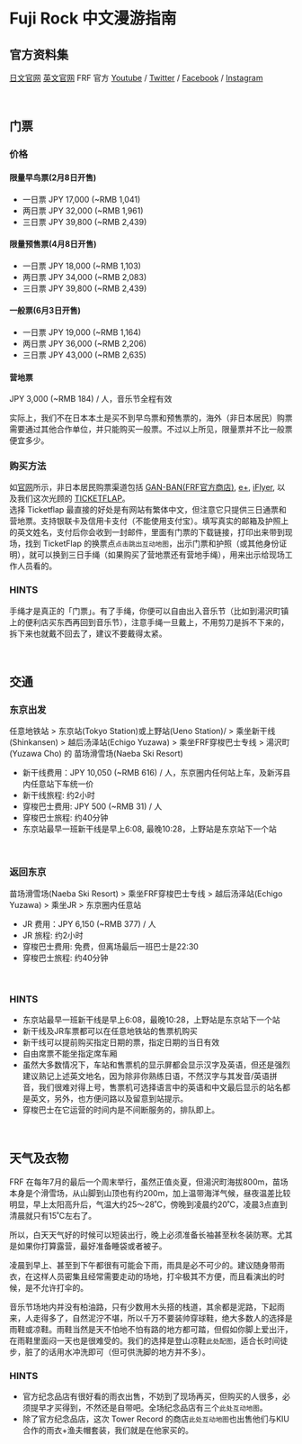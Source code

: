 # Fuji Rock 中文漫游指南

## 官方资料集
[日文官网](http://www.fujirockfestival.com)
[英文官网](http://fujirock-eng.com/index.html)
FRF 官方 [Youtube](https://www.youtube.com/channel/UCi_VGZAjIy6X4rXmw3lrUlQ) / [Twitter](https://twitter.com/fujirock_jp) / [Facebook](https://www.facebook.com/fujirockfestival/) / [Instagram](https://www.instagram.com/fujirock_jp/)

<br/>

## 门票
### 价格
#### 限量早鸟票(2月8日开售)
- 一日票 JPY 17,000 (~RMB 1,041)
- 两日票 JPY 32,000 (~RMB 1,961)
- 三日票 JPY 39,800 (~RMB 2,439)
#### 限量预售票(4月8日开售)
- 一日票 JPY 18,000 (~RMB 1,103)
- 两日票 JPY 34,000 (~RMB 2,083)
- 三日票 JPY 39,800 (~RMB 2,439)
#### 一般票(6月3日开售)
- 一日票 JPY 19,000 (~RMB 1,164)
- 两日票 JPY 36,000 (~RMB 2,206)
- 三日票 JPY 43,000 (~RMB 2,635)
#### 营地票
JPY 3,000 (~RMB 184) / 人，音乐节全程有效

实际上，我们不在日本本土是买不到早鸟票和预售票的，海外（非日本居民）购票需要通过其他合作单位，并只能购买一般票。不过以上所见，限量票并不比一般票便宜多少。

### 购买方法
如[官网](http://fujirock-eng.com/ticket.html#purchaseticket_overseas)所示，非日本居民购票渠道包括 [GAN-BAN(FRF官方商店)](http://ganban.net/?p=30564), [e+](http://eplus.jp/ib-frf17), [iFlyer](https://iflyer.tv/fujirock2017/), 以及我们这次光顾的 [TICKETFLAP](https://www.ticketflap.com/frf17)。
<br/>
选择 Ticketflap 最直接的好处是有网站有繁体中文，但注意它只提供三日通票和营地票。支持银联卡及信用卡支付（不能使用支付宝）。填写真实的邮箱及护照上的英文姓名，支付后你会收到一封邮件，里面有门票的下载链接，打印出来带到现场，找到 TicketFlap 的换票点`点击跳出互动地图`，出示门票和护照（或其他身份证明），就可以换到三日手绳（如果购买了营地票还有营地手绳），用来出示给现场工作人员看的。
<br/>
### HINTS
手绳才是真正的「门票」。有了手绳，你便可以自由出入音乐节（比如到湯沢町镇上的便利店买东西再回到音乐节），注意手绳一旦戴上，不用剪刀是拆不下来的，拆下来也就戴不回去了，建议不要戴得太紧。

<br/>

## 交通

### 东京出发
任意地铁站 > 东京站(Tokyo Station)或上野站(Ueno Station)/ > 乘坐新干线(Shinkansen) > 越后汤泽站(Echigo Yuzawa) > 乘坐FRF穿梭巴士专线 > 湯沢町(Yuzawa Cho) 的 苗场滑雪场(Naeba Ski Resort)
- 新干线费用：JPY 10,050 (~RMB 616) / 人，东京圈内任何站上车，及新泻县内任意站下车统一价
- 新干线旅程: 约2小时
- 穿梭巴士费用: JPY 500 (~RMB 31) / 人
- 穿梭巴士旅程: 约40分钟
- 东京站最早一班新干线是早上6:08, 最晚10:28，上野站是东京站下一个站
<br/>

### 返回东京
苗场滑雪场(Naeba Ski Resort) > 乘坐FRF穿梭巴士专线 > 越后汤泽站(Echigo Yuzawa) > 乘坐JR > 东京圈内任意站 
- JR 费用：JPY 6,150 (~RMB 377) / 人
- JR 旅程: 约2小时
- 穿梭巴士费用: 免费，但离场最后一班巴士是22:30
- 穿梭巴士旅程: 约40分钟
<br/>

### HINTS
- 东京站最早一班新干线是早上6:08，最晚10:28，上野站是东京站下一个站
- 新干线及JR车票都可以在任意地铁站的售票机购买
- 新干线可以提前购买指定日期的票，指定日期的当日有效
- 自由席票不能坐指定席车厢
- 虽然大多数情况下，车站和售票机的显示屏都会显示汉字及英语，但还是强烈建议熟记上述英文地名，因为除非你熟练日语，不然汉字与其发音/英语拼音，我们很难对得上号，售票机可选择语言中的英语和中文最后显示的站名都是英文，另外，也方便问路以及留意到站提示。
- 穿梭巴士在它运营的时间内是不间断服务的，排队即上。

<br/>

## 天气及衣物
FRF 在每年7月的最后一个周末举行，虽然正值炎夏，但湯沢町海拔800m，苗场本身是个滑雪场，从山脚到山顶也有约200m，加上温带海洋气候，昼夜温差比较明显，早上太阳高升后，气温大约25～28˚C，傍晚到凌晨约20˚C，凌晨3点直到清晨就只有15˚C左右了。

所以，白天天气好的时候可以短装出行，晚上必须准备长袖甚至秋冬装防寒。尤其是如果你打算露营，最好准备睡袋或者被子。

凌晨到早上、甚至到下午都很有可能会下雨，雨具是必不可少的。建议随身带雨衣，在这样人员密集且经常需要走动的场地，打伞极其不方便，而且看演出的时候，是不允许打伞的。

音乐节场地内并没有柏油路，只有少数用木头搭的栈道，其余都是泥路，下起雨来，人走得多了，自然泥泞不堪，所以千万不要装帅穿球鞋，绝大多数人的选择是雨鞋或凉鞋。雨鞋当然是天不怕地不怕有路的地方都可踏，但假如你脚上爱出汗，在雨鞋里面闷一天也是很难受的。我们的选择是登山凉鞋`此处配图`，适合长时间徒步，脏了的话用水冲洗即可（但可供洗脚的地方并不多）。

### HINTS
- 官方纪念品店有很好看的雨衣出售，不妨到了现场再买，但购买的人很多，必须提早才买得到，不然还是自带吧。全场纪念品店有三个`此处互动地图`。
- 除了官方纪念品店，这次 Tower Record 的商店`此处互动地图`也出售他们与KIU合作的雨衣+渔夫帽套装，我们就是在他家买的。
